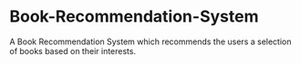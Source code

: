 # Book-Recommendation-System
A Book Recommendation System which recommends the users a selection of books based on their interests.
